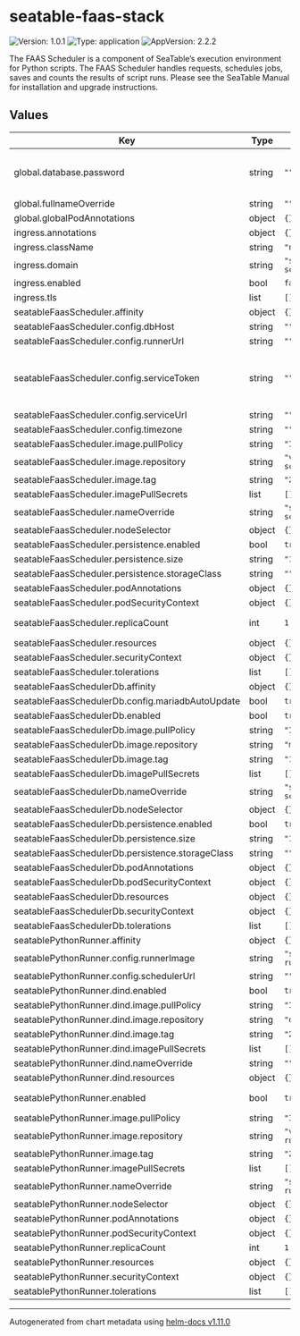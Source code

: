 # seatable-faas-stack

![Version: 1.0.1](https://img.shields.io/badge/Version-1.0.1-informational?style=flat-square) ![Type: application](https://img.shields.io/badge/Type-application-informational?style=flat-square) ![AppVersion: 2.2.2](https://img.shields.io/badge/AppVersion-2.2.2-informational?style=flat-square)

The FAAS Scheduler is a component of SeaTable’s execution environment for Python scripts. The FAAS Scheduler handles requests, schedules jobs, saves and counts the results of script runs. Please see the SeaTable Manual for installation and upgrade instructions.

## Values

| Key                                              | Type   | Default                                 | Description                                                                                                                                                                   |
|--------------------------------------------------|--------|-----------------------------------------|-------------------------------------------------------------------------------------------------------------------------------------------------------------------------------|
| global.database.password                         | string | `""`                                    | password for the seatable-faas-scheduler database, if database pod is not used, this is the database used in the scheduler to connect to your custom database                 |
| global.fullnameOverride                          | string | `""`                                    |                                                                                                                                                                               |
| global.globalPodAnnotations                      | object | `{}`                                    |                                                                                                                                                                               |
| ingress.annotations                              | object | `{}`                                    |                                                                                                                                                                               |
| ingress.className                                | string | `"nginx"`                               |                                                                                                                                                                               |
| ingress.domain                                   | string | `"seatable-faas-scheduler.example.com"` |                                                                                                                                                                               |
| ingress.enabled                                  | bool   | `false`                                 |                                                                                                                                                                               |
| ingress.tls                                      | list   | `[]`                                    |                                                                                                                                                                               |
| seatableFaasScheduler.affinity                   | object | `{}`                                    |                                                                                                                                                                               |
| seatableFaasScheduler.config.dbHost              | string | `""`                                    | leave dbHost empty to use deployed pod                                                                                                                                        |
| seatableFaasScheduler.config.runnerUrl           | string | `""`                                    | leave runnerUrl empty to use deployed pod                                                                                                                                     |
| seatableFaasScheduler.config.serviceToken        | string | `""`                                    | base64 encoded passphrase string leave empty to let it autocreate get the created token from /opt/seatable-faas-scheduler/conf/seatable_faas_scheduler_settings.py afterwards |
| seatableFaasScheduler.config.serviceUrl          | string | `""`                                    | URL of your seatable server                                                                                                                                                   |
| seatableFaasScheduler.config.timezone            | string | `""`                                    | leave timezone empty for UTC                                                                                                                                                  |
| seatableFaasScheduler.image.pullPolicy           | string | `"IfNotPresent"`                        |                                                                                                                                                                               |
| seatableFaasScheduler.image.repository           | string | `"vqui/seatable-faas-scheduler"`        | image to use                                                                                                                                                                  |
| seatableFaasScheduler.image.tag                  | string | `"2.2.2"`                               |                                                                                                                                                                               |
| seatableFaasScheduler.imagePullSecrets           | list   | `[]`                                    |                                                                                                                                                                               |
| seatableFaasScheduler.nameOverride               | string | `"seatable-faas-scheduler"`             |                                                                                                                                                                               |
| seatableFaasScheduler.nodeSelector               | object | `{}`                                    |                                                                                                                                                                               |
| seatableFaasScheduler.persistence.enabled        | bool   | `true`                                  |                                                                                                                                                                               |
| seatableFaasScheduler.persistence.size           | string | `"10Gi"`                                |                                                                                                                                                                               |
| seatableFaasScheduler.persistence.storageClass   | string | `""`                                    |                                                                                                                                                                               |
| seatableFaasScheduler.podAnnotations             | object | `{}`                                    |                                                                                                                                                                               |
| seatableFaasScheduler.podSecurityContext         | object | `{}`                                    |                                                                                                                                                                               |
| seatableFaasScheduler.replicaCount               | int    | `1`                                     | how many scheduler are deployed behind the ingress (not tested in a production environment)                                                                                   |
| seatableFaasScheduler.resources                  | object | `{}`                                    |                                                                                                                                                                               |
| seatableFaasScheduler.securityContext            | object | `{}`                                    |                                                                                                                                                                               |
| seatableFaasScheduler.tolerations                | list   | `[]`                                    |                                                                                                                                                                               |
| seatableFaasSchedulerDb.affinity                 | object | `{}`                                    |                                                                                                                                                                               |
| seatableFaasSchedulerDb.config.mariadbAutoUpdate | bool   | `true`                                  | use mariadb auto update feature                                                                                                                                               |
| seatableFaasSchedulerDb.enabled                  | bool   | `true`                                  | disable if you use a different db                                                                                                                                             |
| seatableFaasSchedulerDb.image.pullPolicy         | string | `"IfNotPresent"`                        |                                                                                                                                                                               |
| seatableFaasSchedulerDb.image.repository         | string | `"mariadb"`                             |                                                                                                                                                                               |
| seatableFaasSchedulerDb.image.tag                | string | `"10.11"`                               |                                                                                                                                                                               |
| seatableFaasSchedulerDb.imagePullSecrets         | list   | `[]`                                    |                                                                                                                                                                               |
| seatableFaasSchedulerDb.nameOverride             | string | `"seatable-faas-scheduler-db"`          |                                                                                                                                                                               |
| seatableFaasSchedulerDb.nodeSelector             | object | `{}`                                    |                                                                                                                                                                               |
| seatableFaasSchedulerDb.persistence.enabled      | bool   | `true`                                  | enable persistence if needed                                                                                                                                                  |
| seatableFaasSchedulerDb.persistence.size         | string | `"10Gi"`                                |                                                                                                                                                                               |
| seatableFaasSchedulerDb.persistence.storageClass | string | `""`                                    |                                                                                                                                                                               |
| seatableFaasSchedulerDb.podAnnotations           | object | `{}`                                    |                                                                                                                                                                               |
| seatableFaasSchedulerDb.podSecurityContext       | object | `{}`                                    |                                                                                                                                                                               |
| seatableFaasSchedulerDb.resources                | object | `{}`                                    |                                                                                                                                                                               |
| seatableFaasSchedulerDb.securityContext          | object | `{}`                                    |                                                                                                                                                                               |
| seatableFaasSchedulerDb.tolerations              | list   | `[]`                                    |                                                                                                                                                                               |
| seatablePythonRunner.affinity                    | object | `{}`                                    |                                                                                                                                                                               |
| seatablePythonRunner.config.runnerImage          | string | `"seatable/python-runner:latest"`       | if you use a custom image, set it it here                                                                                                                                     |
| seatablePythonRunner.config.schedulerUrl         | string | `""`                                    | leave schedulerUrl empty for deployed pod                                                                                                                                     |
| seatablePythonRunner.dind.enabled                | bool   | `true`                                  | leave this enabled if you are running in k8s                                                                                                                                  |
| seatablePythonRunner.dind.image.pullPolicy       | string | `"IfNotPresent"`                        |                                                                                                                                                                               |
| seatablePythonRunner.dind.image.repository       | string | `"docker"`                              | set a different service image if needed                                                                                                                                       |
| seatablePythonRunner.dind.image.tag              | string | `"23.0.0-dind"`                         |                                                                                                                                                                               |
| seatablePythonRunner.dind.imagePullSecrets       | list   | `[]`                                    |                                                                                                                                                                               |
| seatablePythonRunner.dind.nameOverride           | string | `""`                                    |                                                                                                                                                                               |
| seatablePythonRunner.dind.resources              | object | `{}`                                    |                                                                                                                                                                               |
| seatablePythonRunner.enabled                     | bool   | `true`                                  | disable if you use a different seatable-python-runner                                                                                                                         |
| seatablePythonRunner.image.pullPolicy            | string | `"IfNotPresent"`                        |                                                                                                                                                                               |
| seatablePythonRunner.image.repository            | string | `"vqui/seatable-python-runner"`         |                                                                                                                                                                               |
| seatablePythonRunner.image.tag                   | string | `"2.0.5"`                               |                                                                                                                                                                               |
| seatablePythonRunner.imagePullSecrets            | list   | `[]`                                    |                                                                                                                                                                               |
| seatablePythonRunner.nameOverride                | string | `"seatable-python-runner"`              |                                                                                                                                                                               |
| seatablePythonRunner.nodeSelector                | object | `{}`                                    |                                                                                                                                                                               |
| seatablePythonRunner.podAnnotations              | object | `{}`                                    |                                                                                                                                                                               |
| seatablePythonRunner.podSecurityContext          | object | `{}`                                    |                                                                                                                                                                               |
| seatablePythonRunner.replicaCount                | int    | `1`                                     |                                                                                                                                                                               |
| seatablePythonRunner.resources                   | object | `{}`                                    |                                                                                                                                                                               |
| seatablePythonRunner.securityContext             | object | `{}`                                    |                                                                                                                                                                               |
| seatablePythonRunner.tolerations                 | list   | `[]`                                    |                                                                                                                                                                               |

----------------------------------------------
Autogenerated from chart metadata using [helm-docs v1.11.0](https://github.com/norwoodj/helm-docs/releases/v1.11.0)
